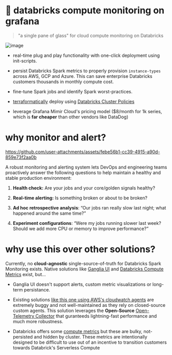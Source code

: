 # 🔎 databricks compute monitoring on grafana

> "a single pane of glass" for cloud compute monitoring on Databricks

![image](https://github.com/user-attachments/assets/fca71a52-c23d-4b0a-b1bc-fc09d01330b0)
  
- real-time plug and play functionality with one-click deployment using init-scripts.

- persist Databricks Spark metrics to properly provision `instance-types` across AWS, GCP and Azure. This can save enterprise Databricks customers thousands in monthly compute cost.

- fine-tune Spark jobs and identify Spark worst-practices. 

- [terraformatically](https://docs.databricks.com/en/dev-tools/terraform/index.html) deploy using [Databricks Cluster Policies](https://docs.databricks.com/en/init-scripts/index.html) 

- leverage Grafana Mimir Cloud's pricing model ($8/month for 1k series, which is **far cheaper** than other vendors like DataDog)
  
# why monitor and alert?

https://github.com/user-attachments/assets/febe56b1-cc39-4915-a90d-859e73f2aa0b

A robust monitoring and alerting system lets DevOps and engineering teams proactively answer the following questions to help maintain a healthy and stable production environment:

1) **Health check:** Are your jobs and your core/golden signals healthy?

2) **Real-time alerting:** Is something broken or about to be broken?

3) **Ad hoc retrospective analysis**: “Our jobs ran really slow last night; what happened around the same time?”

4) **Experiment configurations**: “Were my jobs running slower last week? Should we add more CPU or memory to improve performance?”

# why use this over other solutions? 

Currently, no **cloud-agnostic** single-source-of-truth for Databricks Spark Monitoring exists. Native solutions like [Ganglia UI](https://medium.com/quintoandar-tech-blog/ganglia-on-spark-cluster-optimization-at-its-best-e5c9dc29253b) and [Databricks Compute Metrics](https://docs.databricks.com/en/compute/cluster-metrics.html) exist, but...

- Ganglia UI doesn't support alerts, custom metric visualizations or long-term persistance.

- Existing solutions [like this one using AWS's cloudwatch agents](https://aws.amazon.com/blogs/mt/how-to-monitor-databricks-with-amazon-cloudwatch/) are extremely buggy and not well-maintained as they rely on closed-source custom agents. This solution leverages the **Open-Source** [Open-Telemetry Collector](https://github.com/open-telemetry/opentelemetry-collector-contrib) that guranteeds lightning-fast performance and much more robustness.

- Databricks offers some [compute metrics](https://docs.databricks.com/en/compute/cluster-metrics.html) but these are bulky, not-persisted and hidden by cluster. These metrics are intentionally designed to be difficult to use out of an incentive to transition customers towards Databrick's Serverless Compute

